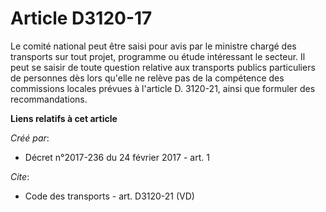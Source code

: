# Article D3120-17

Le comité national peut être saisi pour avis par le ministre chargé des transports sur tout projet, programme ou étude
intéressant le secteur. Il peut se saisir de toute question relative aux transports publics particuliers de personnes dès
lors qu'elle ne relève pas de la compétence des commissions locales prévues à l'article D. 3120-21, ainsi que formuler des
recommandations.

**Liens relatifs à cet article**

_Créé par_:

  - Décret n°2017-236 du 24 février 2017 - art. 1

_Cite_:

  - Code des transports - art. D3120-21 (VD)

